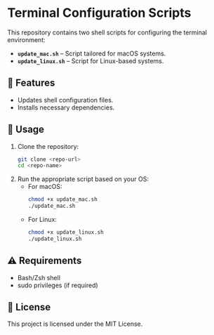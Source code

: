 # Terminal Configuration Scripts

This repository contains two shell scripts for configuring the terminal environment:
- **`update_mac.sh`** – Script tailored for macOS systems.
- **`update_linux.sh`** – Script for Linux-based systems.

## 📌 Features
- Updates shell configuration files.
- Installs necessary dependencies.

## 🚀 Usage
1. Clone the repository:
   ```sh
   git clone <repo-url>
   cd <repo-name>
   ```
2. Run the appropriate script based on your OS:
   - For macOS:
     ```sh
     chmod +x update_mac.sh
     ./update_mac.sh
     ```
   - For Linux:
     ```sh
     chmod +x update_linux.sh
     ./update_linux.sh
     ```

## ⚠️ Requirements
- Bash/Zsh shell
- sudo privileges (if required)

## 📜 License
This project is licensed under the MIT License.
